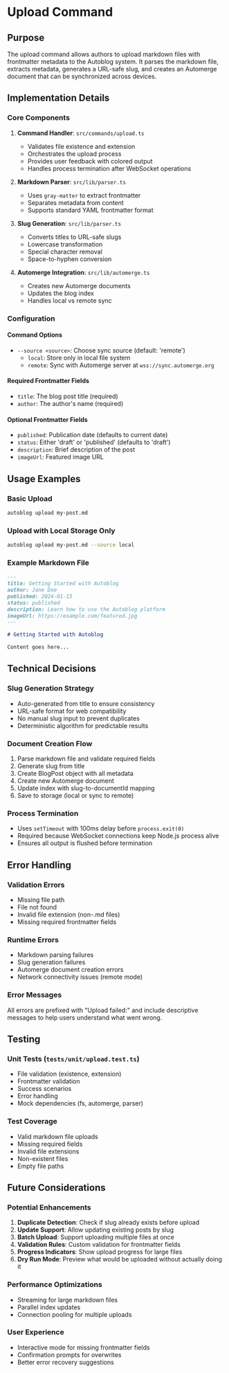 # Upload Command

## Purpose

The upload command allows authors to upload markdown files with frontmatter metadata to the Autoblog system. It parses the markdown file, extracts metadata, generates a URL-safe slug, and creates an Automerge document that can be synchronized across devices.

## Implementation Details

### Core Components

1. **Command Handler**: `src/commands/upload.ts`
   - Validates file existence and extension
   - Orchestrates the upload process
   - Provides user feedback with colored output
   - Handles process termination after WebSocket operations

2. **Markdown Parser**: `src/lib/parser.ts`
   - Uses `gray-matter` to extract frontmatter
   - Separates metadata from content
   - Supports standard YAML frontmatter format

3. **Slug Generation**: `src/lib/parser.ts`
   - Converts titles to URL-safe slugs
   - Lowercase transformation
   - Special character removal
   - Space-to-hyphen conversion

4. **Automerge Integration**: `src/lib/automerge.ts`
   - Creates new Automerge documents
   - Updates the blog index
   - Handles local vs remote sync

### Configuration

#### Command Options
- `--source <source>`: Choose sync source (default: 'remote')
  - `local`: Store only in local file system
  - `remote`: Sync with Automerge server at `wss://sync.automerge.org`

#### Required Frontmatter Fields
- `title`: The blog post title (required)
- `author`: The author's name (required)

#### Optional Frontmatter Fields
- `published`: Publication date (defaults to current date)
- `status`: Either 'draft' or 'published' (defaults to 'draft')
- `description`: Brief description of the post
- `imageUrl`: Featured image URL

## Usage Examples

### Basic Upload
```bash
autoblog upload my-post.md
```

### Upload with Local Storage Only
```bash
autoblog upload my-post.md --source local
```

### Example Markdown File
```markdown
---
title: Getting Started with Autoblog
author: Jane Doe
published: 2024-01-15
status: published
description: Learn how to use the Autoblog platform
imageUrl: https://example.com/featured.jpg
---

# Getting Started with Autoblog

Content goes here...
```

## Technical Decisions

### Slug Generation Strategy
- Auto-generated from title to ensure consistency
- URL-safe format for web compatibility
- No manual slug input to prevent duplicates
- Deterministic algorithm for predictable results

### Document Creation Flow
1. Parse markdown file and validate required fields
2. Generate slug from title
3. Create BlogPost object with all metadata
4. Create new Automerge document
5. Update index with slug-to-documentId mapping
6. Save to storage (local or sync to remote)

### Process Termination
- Uses `setTimeout` with 100ms delay before `process.exit(0)`
- Required because WebSocket connections keep Node.js process alive
- Ensures all output is flushed before termination

## Error Handling

### Validation Errors
- Missing file path
- File not found
- Invalid file extension (non-.md files)
- Missing required frontmatter fields

### Runtime Errors
- Markdown parsing failures
- Slug generation failures
- Automerge document creation errors
- Network connectivity issues (remote mode)

### Error Messages
All errors are prefixed with "Upload failed:" and include descriptive messages to help users understand what went wrong.

## Testing

### Unit Tests (`tests/unit/upload.test.ts`)
- File validation (existence, extension)
- Frontmatter validation
- Success scenarios
- Error handling
- Mock dependencies (fs, automerge, parser)

### Test Coverage
- Valid markdown file uploads
- Missing required fields
- Invalid file extensions
- Non-existent files
- Empty file paths

## Future Considerations

### Potential Enhancements
1. **Duplicate Detection**: Check if slug already exists before upload
2. **Update Support**: Allow updating existing posts by slug
3. **Batch Upload**: Support uploading multiple files at once
4. **Validation Rules**: Custom validation for frontmatter fields
5. **Progress Indicators**: Show upload progress for large files
6. **Dry Run Mode**: Preview what would be uploaded without actually doing it

### Performance Optimizations
- Streaming for large markdown files
- Parallel index updates
- Connection pooling for multiple uploads

### User Experience
- Interactive mode for missing frontmatter fields
- Confirmation prompts for overwrites
- Better error recovery suggestions